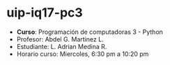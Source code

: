 # uip-iq17-pc3

- **Curso**: Programación de computadoras 3 - Python
- Profesor: Abdel G. Martinez L.
- Estudiante: L. Adrian Medina R.
- Horario curso: Miercoles, 6:30 pm a 10:20 pm

